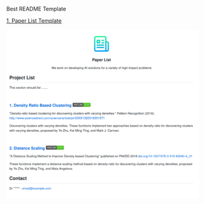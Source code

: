 Best README Template

[1. Paper List Template](https://github.com/dog-dev-mel/Best-README-Template/edit/main/Paperlist.md)


[![Paperlist Sample](https://github.com/dog-dev-mel/Best-README-Template/blob/main/images/Paperlist.png)](https://github.com/dog-dev-mel/Best-README-Template/edit/main/Paperlist.md)
